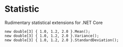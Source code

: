# Statistic
Rudimentary statistical extensions for .NET Core

```
new double[3] { 1.0, 1.2, 2.0 }.Mean();
new double[3] { 1.0, 1.2, 2.0 }.Variance();
new double[3] { 1.0, 1.2, 2.0 }.StandardDeviation();
```
